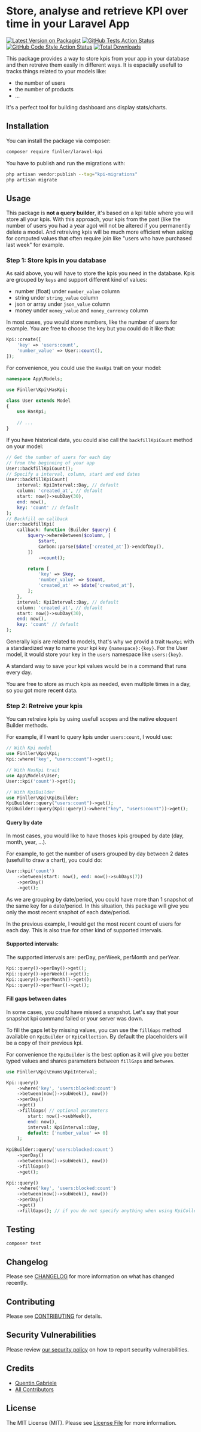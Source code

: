 # Store, analyse and retrieve KPI over time in your Laravel App

[![Latest Version on Packagist](https://img.shields.io/packagist/v/finller/laravel-kpi.svg?style=flat-square)](https://packagist.org/packages/finller/laravel-kpi)
[![GitHub Tests Action Status](https://img.shields.io/github/actions/workflow/status/finller/laravel-kpi/run-tests.yml?branch=main&label=tests&style=flat-square)](https://github.com/finller/laravel-kpi/actions?query=workflow%3Arun-tests+branch%3Amain)
[![GitHub Code Style Action Status](https://img.shields.io/github/actions/workflow/status/finller/laravel-kpi/fix-php-code-style-issues.yml?branch=main&label=code%20style&style=flat-square)](https://github.com/finller/laravel-kpi/actions?query=workflow%3A"Fix+PHP+code+style+issues"+branch%3Amain)
[![Total Downloads](https://img.shields.io/packagist/dt/finller/laravel-kpi.svg?style=flat-square)](https://packagist.org/packages/finller/laravel-kpi)

This package provides a way to store kpis from your app in your database and then retreive them easily in different ways. It is espacially usefull to tracks things related to your models like:

-   the number of users
-   the number of products
-   ...

It's a perfect tool for building dashboard ans display stats/charts.

## Installation

You can install the package via composer:

```bash
composer require finller/laravel-kpi
```

You have to publish and run the migrations with:

```bash
php artisan vendor:publish --tag="kpi-migrations"
php artisan migrate
```

## Usage

This package is **not a query builder**, it's based on a kpi table where you will store all your kpis.
With this approach, your kpis from the past (like the number of users you had a year ago) will not be altered if you permanently delete a model. And retreiving kpis will be much more efficient when asking for computed values that often require join like "users who have purchased last week" for example.

### Step 1: Store kpis in you database

As said above, you will have to store the kpis you need in the database. Kpis are grouped by `keys` and support different kind of values:

-   number (float) under `number_value` column
-   string under `string_value` column
-   json or array under `json_value` column
-   money under `money_value` and `money_currency` column

In most cases, you would store numbers, like the number of users for example. You are free to choose the key but you could do it like that:

```php
Kpi::create([
    'key' => 'users:count',
    'number_value' => User::count(),
]);
```

For convenience, you could use the `HasKpi` trait on your model:

```php
namespace App\Models;

use Finller\Kpi\HasKpi;

class User extends Model
{
    use HasKpi;
    
    // ...
}
```

If you have historical data, you could also call the `backfillKpiCount` method on your model:

```php
// Get the number of users for each day
// from the beginning of your app
User::backfillKpiCount();
// Specify a interval, column, start and end dates
User::backfillKpiCount(
    interval: KpiInterval::Day, // default
    column: 'created_at', // default
    start: now()->subDay(30),
    end: now(),
    key: 'count' // default
);
// Backfill on callback
User::backfillKpi(
    callback: function (Builder $query) {
        $query->whereBetween($column, [
            $start,
            Carbon::parse($date['created_at'])->endOfDay(),
        ])
            ->count();

        return [
            'key' => $key,
            'number_value' => $count,
            'created_at' => $date['created_at'],
        ];
    },
    interval: KpiInterval::Day, // default
    column: 'created_at', // default
    start: now()->subDay(30),
    end: now(),
    key: 'count' // default
);
```

Generally kpis are related to models, that's why we provid a trait `HasKpi` with a standardized way to name your kpi key `{namespace}:{key}`. For the User model, it would store your key in the `users` namespace like `users:{key}`.

A standard way to save your kpi values would be in a command that runs every day.

You are free to store as much kpis as needed, even multiple times in a day, so you got more recent data.

### Step 2: Retreive your kpis

You can retreive kpis by using usefull scopes and the native eloquent Builder methods.

For example, if I want to query kpis under `users:count`, I would use:

```php
// With Kpi model
use Finller\Kpi\Kpi;
Kpi::where('key', "users:count")->get();

// With HasKpi trait
use App\Models\User;
User::kpi('count')->get();

// With KpiBuilder
use Finller\Kpi\KpiBuilder;
KpiBuilder::query("users:count")->get();
KpiBuilder::query(Kpi::query()->where("key", "users:count"))->get();
```

#### Query by date

In most cases, you would like to have thoses kpis grouped by date (day, month, year, ...).

For example, to get the number of users grouped by day between 2 dates (usefull to draw a chart), you could do:

```php
User::kpi('count')
    ->between(start: now(), end: now()->subDays(7))
    ->perDay()
    ->get();
```

As we are grouping by date/period, you could have more than 1 snapshot of the same key for a date/period. In this situation, this package will give you only the most recent snaphot of each date/period.

In the previous example, I would get the most recent count of users for each day. This is also true for other kind of supported intervals.

#### Supported intervals:

The supported intervals are: perDay, perWeek, perMonth and perYear.

```php
Kpi::query()->perDay()->get();
Kpi::query()->perWeek()->get();
Kpi::query()->perMonth()->get();
Kpi::query()->perYear()->get();
```

#### Fill gaps between dates

In some cases, you could have missed a snapshot. Let's say that your snapshot kpi command failed or your server was down.

To fill the gaps let by missing values, you can use the `fillGaps` method available on `KpiBuilder` or  `KpiCollection`.
By default the placeholders will be a copy of their previous kpi.

For convenience the `KpiBuilder` is the best option as it will give you better typed values and shares parameters between `fillGaps` and `between`.

```php
use Finller\Kpi\Enums\KpiInterval;

Kpi::query()
    ->where('key', 'users:blocked:count')
    ->between(now()->subWeek(), now())
    ->perDay()
    ->get()
    ->fillGaps( // optional parameters
        start: now()->subWeek(),
        end: now(),
        interval: KpiInterval::Day,
        default: ['number_value' => 0]
    );
    
KpiBuilder::query('users:blocked:count')
    ->perDay()
    ->between(now()->subWeek(), now())
    ->fillGaps()
    ->get();

Kpi::query()
    ->where('key', 'users:blocked:count')
    ->between(now()->subWeek(), now())
    ->perDay()
    ->get()
    ->fillGaps(); // if you do not specify anything when using KpiCollection, the start, end and the interval values will be guessed from your dataset
```

## Testing

```bash
composer test
```

## Changelog

Please see [CHANGELOG](CHANGELOG.md) for more information on what has changed recently.

## Contributing

Please see [CONTRIBUTING](CONTRIBUTING.md) for details.

## Security Vulnerabilities

Please review [our security policy](../../security/policy) on how to report security vulnerabilities.

## Credits

-   [Quentin Gabriele](https://github.com/QuentinGab)
-   [All Contributors](../../contributors)

## License

The MIT License (MIT). Please see [License File](LICENSE.md) for more information.

